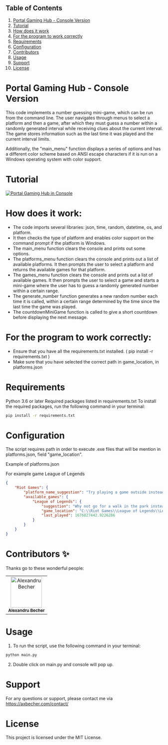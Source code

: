## Table of Contents

1. [Portal Gaming Hub - Console Version](#portal-gaming-hub---console-version)
2. [Tutorial](#tutorial)
3. [How does it work](#how-does-it-work)
4. [For the program to work correctly](#for-the-program-to-work-correctly)
5. [Requirements](#requirements)
6. [Configuration](#configuration)
7. [Contributors](#contributors-✨)
8. [Usage](#usage)
9. [Support](#support)
10. [License](#license)


# Portal Gaming Hub - Console Version

This code implements a number guessing mini-game, which can be run from the command line. The user navigates through menus to select a platform and then a game, after which they must guess a number within a randomly generated interval while receiving clues about the current interval. The game stores information such as the last time it was played and the current interval limits. 

Additionally, the "main_menu" function displays a series of options and has a different color scheme based on ANSI escape characters if it is run on a Windows operating system with color support.

# Tutorial

[![Portal Gaming Hub in Console](https://img.youtube.com/vi/F-H_VAORFRk/0.jpg)](https://www.youtube.com/watch?v=F-H_VAORFRk)

# How does it work:

- The code imports several libraries: json, time, random, datetime, os, and platform.
- It then checks the type of platform and enables color support on the command prompt if the platform is Windows.
- The main_menu function clears the console and prints out some options.
- The platforms_menu function clears the console and prints out a list of available platforms. It then prompts the user to select a platform and returns the available games for that platform.
- The games_menu function clears the console and prints out a list of available games. It then prompts the user to select a game and starts a mini-game where the user has to guess a randomly generated number within a certain range.
- The generate_number function generates a new random number each time it is called, within a certain range determined by the time since the last time the game was played.
- The countdownMiniGame function is called to give a short countdown before displaying the next message.

# For the program to work correctly:
- Ensure that you have all the requirements.txt installed. ( pip install -r requirements.txt )
- Make sure that you have selected the correct path in game_location, in platforms.json

# Requirements

Python 3.6 or later
Required packages listed in requirements.txt
To install the required packages, run the following command in your terminal:

```sh
pip install -r requirements.txt
```

# Configuration

The script requires path in order to execute .exe files that will be mention in platforms.json, field "game_location".

Example of platforms.json

For example game League of Legends

```json
{
    "Riot Games": {
        "platform_name_suggestion": "Try playing a game outside instead of playing Steam games.",
        "available_games": {
            "League of Legends": {
                "suggestion": "Why not go for a walk in the park instead of playing League of Legends?",
                "game_location": "C:\\Riot Games\\League of Legends\\LeagueClient.exe",
                "last_played": 1676827442.9226286
            }
        }
    }
}
```

# Contributors ✨

Thanks go to these wonderful people:

<table>
  <tbody>
    <tr>
      <td align="center"><a href="https://axbecher.com"><img src="https://avatars.githubusercontent.com/u/72851811?v=4" width="100px;" alt="Alexandru Becher"/><br /><sub><b>Alexandru Becher</b></sub></a><br />
      </td>
    </tr>
  </tbody>
</table>

# Usage
1. To run the script, use the following command in your terminal:
```sh
python main.py
```
2. Double click on main.py and console will pop up.

# Support
For any questions or support, please contact me via https://axbecher.com/contact/

# License
This project is licensed under the MIT License.
